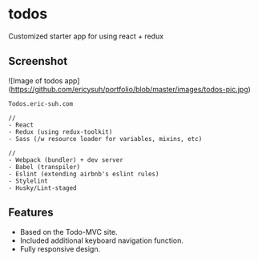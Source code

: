 # todos
Customized starter app for using react + redux

## Screenshot
![Image of todos app]
(https://github.com/ericysuh/portfolio/blob/master/images/todos-pic.jpg)

```
Todos.eric-suh.com

//
- React
- Redux (using redux-toolkit)
- Sass (/w resource loader for variables, mixins, etc)

//
- Webpack (bundler) + dev server
- Babel (transpiler)
- Eslint (extending airbnb's eslint rules)
- Stylelint
- Husky/Lint-staged
```
## Features

* Based on the Todo-MVC site. 
* Included additional keyboard navigation function.
* Fully responsive design.

